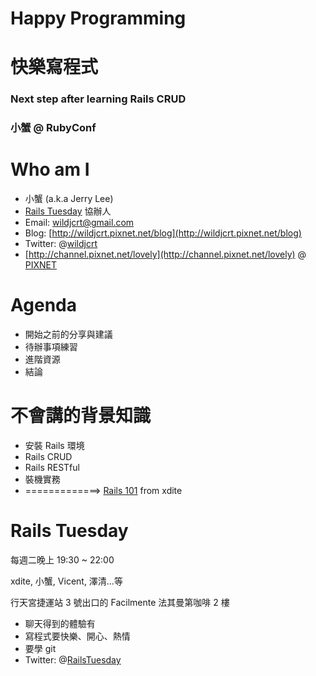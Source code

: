 <!SLIDE center>
# Happy Programming #
# 快樂寫程式 #

### Next step after learning Rails CRUD
### 小蟹 @ RubyConf

<!SLIDE bullets incremental>
# Who am I #

* 小蟹 (a.k.a Jerry Lee)
* [Rails Tuesday](http://twitter.com/railstuesday) 協辦人
* Email: [wildjcrt@gmail.com](wildjcrt@gmail.com)
* Blog: [http://wildjcrt.pixnet.net/blog](http://wildjcrt.pixnet.net/blog)
* Twitter: @[wildjcrt](http://twitter.com/wildjcrt)
* [http://channel.pixnet.net/lovely](http://channel.pixnet.net/lovely) @ [PIXNET](http://www.pixnet.net)

<!SLIDE bullets incremental transition=fade>
# Agenda #

* 開始之前的分享與建議
* 待辦事項練習
* 進階資源
* 結論

<!SLIDE bullets incremental>
# 不會講的背景知識 #

* 安裝 Rails 環境
* Rails CRUD
* Rails RESTful
* 裝機實務
* =============> [Rails 101](http://rails-101.logdown.com/) from xdite

<!SLIDE center bullets incremental>
# Rails Tuesday #

每週二晚上 19:30 ~ 22:00

xdite, 小蟹, Vicent, 澤清…等

行天宮捷運站 3 號出口的 Facilmente 法其曼第咖啡 2 樓

* 聊天得到的體驗有
* 寫程式要快樂、開心、熱情
* 要學 git
* Twitter: @[RailsTuesday](http://twitter.com/railstuesday)